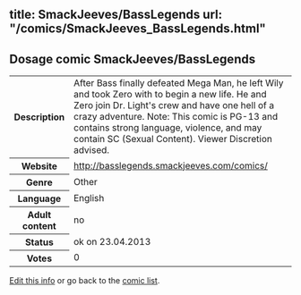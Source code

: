 title: SmackJeeves/BassLegends
url: "/comics/SmackJeeves_BassLegends.html"
---
Dosage comic SmackJeeves/BassLegends
-----------------------------------------

<table class="comicinfo">
<tr>
<th>Description</th><td>After Bass finally defeated Mega Man, he left Wily and took Zero with to begin a new life. He and Zero join Dr. Light's crew and have one hell of a crazy adventure. Note: This comic is PG-13 and contains strong language, violence, and may contain SC (Sexual Content). Viewer Discretion advised.</td>
</tr>
<tr>
<th>Website</th><td><a href="http://basslegends.smackjeeves.com/comics/">http://basslegends.smackjeeves.com/comics/</a></td>
</tr>
<tr>
<th>Genre</th><td>Other</td>
</tr>
<tr>
<th>Language</th><td>English</td>
</tr>
<tr>
<th>Adult content</th><td>no</td>
</tr>
<tr>
<th>Status</th><td>ok on 23.04.2013</td>
</tr>
<tr>
<th>Votes</th><td>0</div></td>
</tr>
</table>

[Edit this info](/comics/SmackJeeves_BassLegends_edit.html) or go back to the [comic list](../comic-index.html).
